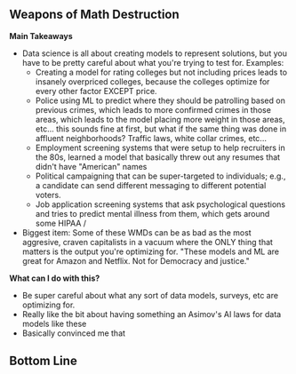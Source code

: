 ## Weapons of Math Destruction

**Main Takeaways**
- Data science is all about creating models to represent solutions, but you have to be pretty careful about what you're trying to test for. Examples:
	- Creating a model for rating colleges but not including prices leads to insanely overpriced colleges, because the colleges optimize for every other factor EXCEPT price.
	- Police using ML to predict where they should be patrolling based on previous crimes, which leads to more confirmed crimes in those areas, which leads to the model placing more weight in those areas, etc... this sounds fine at first, but what if the same thing was done in affluent neighborhoods? Traffic laws, white collar crimes, etc...
	- Employment screening systems that were setup to help recruiters in the 80s, learned a model that basically threw out any resumes that didn't have "American" names
	- Political campaigning that can be super-targeted to individuals; e.g., a candidate can send different messaging to different potential voters.
	- Job application screening systems that ask psychological questions and tries to predict mental illness from them, which gets around some HIPAA / 
- Biggest item: Some of these WMDs can be as bad as the most aggresive, craven capitalists in a vacuum where the ONLY thing that matters is the output you're optimizing for. "These models and ML are great for Amazon and Netflix. Not for Democracy and justice."

**What can I do with this?**
- Be super careful about what any sort of data models, surveys, etc are optimizing for.
- Really like the bit about having something an Asimov's AI laws for data models like these
- Basically convinced me that 

**Bottom Line**
-
<!--stackedit_data:
eyJoaXN0b3J5IjpbLTI5OTE4MzA4NywxOTY4Mzc4MTU2LDQ1MD
A1NTE2MCwtODEyNTYxMDQwLDM0MzUyMDQxOSwxNjMwODkzODgy
XX0=
-->